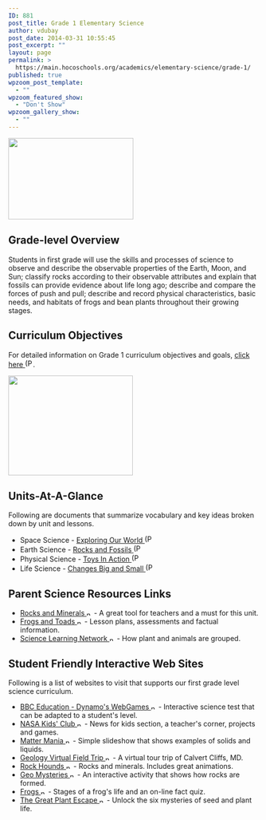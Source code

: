 ```yaml
---
ID: 881
post_title: Grade 1 Elementary Science
author: vdubay
post_date: 2014-03-31 10:55:45
post_excerpt: ""
layout: page
permalink: >
  https://main.hocoschools.org/academics/elementary-science/grade-1/
published: true
wpzoom_post_template:
  - ""
wpzoom_featured_show:
  - "Don't Show"
wpzoom_gallery_show:
  - ""
---
```

<img class="pict" alt=" " width="251" height="163" src="/f/academics/espic_beans.gif" />

<h2>Grade-level Overview</h2>

<p>Students in first grade will use the skills and processes of science to observe and describe the observable properties of the Earth, Moon, and Sun; classify rocks according to their observable attributes and explain that fossils can provide evidence about life long ago; describe and compare the forces of push and pull; describe and record physical characteristics, basic needs, and habitats of frogs and bean plants throughout their growing stages.</p>

<h2>Curriculum Objectives</h2>

<p>For detailed information on Grade 1 curriculum objectives and goals, <a href="/f/academics/gr1doc_currobj_2011.pdf">click here <img alt="(PDF)" src="/f/images/bullet-pdf.gif" width="16" height="16" align="bottom" border="0" /></a>.</p>

<img class="pict" alt=" " width="250" height="200" src="/f/academics/espic_frog.gif" />

<h2>Units-At-A-Glance</h2>

<p>Following are documents that summarize vocabulary and key ideas broken down by unit and lessons.</p>

<ul>
  <li>Space Science - <a href="/f/academics/gr1doc_spacescienceunit.pdf">Exploring Our World <img alt="(PDF)" src="/f/images/bullet-pdf.gif" width="16" height="16" align="bottom" border="0" /></a></li>
  <li>Earth Science - <a href="/f/academics/gr1doc_earthscienceunit.pdf">Rocks and Fossils <img alt="(PDF)" src="/f/images/bullet-pdf.gif" width="16" height="16" align="bottom" border="0" /></a></li>
  <li>Physical Science - <a href="/f/academics/gr1doc_physscienceunit.pdf">Toys In Action <img alt="(PDF)" src="/f/images/bullet-pdf.gif" width="16" height="16" align="bottom" border="0" /></a></li>
  <li>Life Science - <a href="/f/academics/gr1doc_lifescienceunit.pdf">Changes Big and Small <img alt="(PDF)" src="/f/images/bullet-pdf.gif" width="16" height="16" align="bottom" border="0" /></a></li>
</ul>

<h2>Parent Science Resources Links</h2>

<ul>
  <li><a href="http://edtech.kennesaw.edu/web/rocks.html" target="_blank">Rocks and Minerals <img alt="new webpage" src="/f/images/new_webpage.gif" width="11" height="10" align="bottom" border="0" /></a> - A great tool for teachers and a must for this unit.</li>
  <li><a href="http://www.educationworld.com/a_lesson/01-1/lp237_05.shtml" target="_blank">Frogs and Toads <img alt="new webpage" src="/f/images/new_webpage.gif" width="11" height="10" align="bottom" border="0" /></a> - Lesson plans, assessments and factual information.</li>
  <li><a href="http://www.fi.edu/tfi/units/life/" target="_blank">Science Learning Network <img alt="new webpage" src="/f/images/new_webpage.gif" width="11" height="10" align="bottom" border="0" /></a> - How plant and animals are grouped.</li>
</ul>

<h2>Student Friendly Interactive Web Sites</h2>

<p>Following is a list of websites to visit that supports our first grade level science curriculum.</p>

<ul>
  <li><a href="http://www.bbc.co.uk/education/dynamo/lab/quiz/quiz1b.htm" target="_blank">BBC Education - Dynamo's WebGames <img alt="new webpage" src="/f/images/new_webpage.gif" width="11" height="10" align="bottom" border="0" /></a> - Interactive science test that can be adapted to a student's level.</li>
  <li><a href="http://www.nasa.gov/audience/forkids/kidsclub/flash/index.html" target="_blank">NASA Kids' Club <img alt="new webpage" src="/f/images/new_webpage.gif" width="11" height="10" align="bottom" border="0" /></a> - News for kids section, a teacher's corner, projects and games.</li>
  <li><a href="http://www.schools.pinellas.k12.fl.us/educators/tec/Davis2/matter.ppt/sld001.htm" target="_blank">Matter Mania <img alt="new webpage" src="/f/images/new_webpage.gif" width="11" height="10" align="bottom" border="0" /></a> - Simple slideshow that shows examples of solids and liquids.</li>
  <li><a href="http://www.mgs.md.gov/esic/brochures/ccliffs.html" target="_blank">Geology Virtual Field Trip <img alt="new webpage" src="/f/images/new_webpage.gif" width="11" height="10" align="bottom" border="0" /></a> - A virtual tour trip of Calvert Cliffs, MD.</li>
  <li><a href="http://sln.fi.edu/fellows/fellow1/oct98/index2.html" target="_blank">Rock Hounds <img alt="new webpage" src="/f/images/new_webpage.gif" width="11" height="10" align="bottom" border="0" /></a> - Rocks and minerals. Includes great animations.</li>
  <li><a href="http://www.childrensmuseum.org/geomysteries/faqs.html" target="_blank">Geo Mysteries <img alt="new webpage" src="/f/images/new_webpage.gif" width="11" height="10" align="bottom" border="0" /></a> - An interactive activity that shows how rocks are formed.</li>
  <li><a href="http://www.seagrant.wisc.edu/frogs/" target="_blank">Frogs <img alt="new webpage" src="/f/images/new_webpage.gif" width="11" height="10" align="bottom" border="0" /></a> - Stages of a frog's life and an on-line fact quiz.</li>
  <li><a href="http://urbanext.illinois.edu/gpe/index.html" target="_blank">The Great Plant Escape <img alt="new webpage" src="/f/images/new_webpage.gif" width="11" height="10" align="bottom" border="0" /></a> - Unlock the six mysteries of seed and plant life.</li>
</ul>